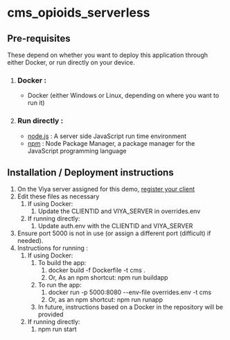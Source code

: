 # cms_opioids_serverless

## Pre-requisites 
These depend on whether you want to deploy this application through either Docker, or run directly on your device.

1. ### Docker : 
   - Docker (either Windows or Linux, depending on where you want to run it)

2. ### Run directly : 
   - [node.js](https://nodejs.org/en/download/) : A server side JavaScript run time environment
   - [npm](https://www.npmjs.com/get-npm) : Node Package Manager, a package manager for the JavaScript programming language  

## Installation / Deployment instructions
1. On the Viya server assigned for this demo, [register your client](https://developer.sas.com/reference/auth/#register)
2. Edit these files as necessary
    1. If using Docker:
        1. Update the CLIENTID and VIYA_SERVER in overrides.env
    2. If running directly:
        1. Update auth.env with the CLIENTID and VIYA_SERVER
3. Ensure port 5000 is not in use (or assign a different port (difficult) if needed).
4. Instructions for running : 
    1. If using Docker:
        1. To build the app: 
            1. docker build -f Dockerfile -t cms .
            2. Or, As an npm shortcut: npm run buildapp
        2. To run the app:
            1. docker run -p 5000:8080  --env-file overrides.env  -t cms
            2. Or, as an npm shortcut: npm run runapp
        3. In future, instructions based on a Docker in the repository will be provided
    2. If running directly:
        1. npm run start
